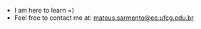 - I am here to learn =)
- Feel free to contact me at: mateus.sarmento@ee.ufcg.edu.br

<!---
mts-sarmento/mts-sarmento is a ✨ special ✨ repository because its `README.md` (this file) appears on your GitHub profile.
You can click the Preview link to take a look at your changes.
--->
